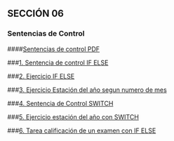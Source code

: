 ## SECCIÓN 06
### Sentencias de Control
####[Sentencias de control PDF](./05-01-SentenciaIfElse-CFJ.pdf)

###[1. Sentencia de control IF ELSE ](./V01_SentenciaDeControlIfElseEnJava.java)

###[2. Ejercicio IF ELSE](./V02_EjercicioIfElseEnJava.java)

###[3. Ejercicio Estación del año segun numero de mes](./V03_EjercicioCalculoEstacionAnioIfElse.java)

###[4. Sentencia de Control SWITCH](./V04_SentenciaControlSwitch.java)

###[5. Ejercicio estación del año con SWITCH](./V05_CalculoEstacionAnioSwitch.java)

###[6. Tarea calificación de un examen con IF ELSE](./V06_TareaSistemaCalificaciones.java)


